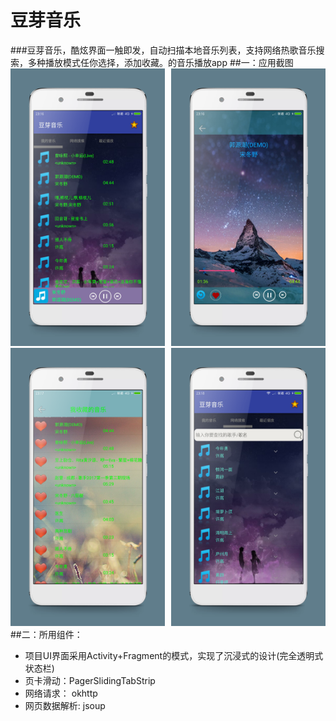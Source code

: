 # 豆芽音乐
###豆芽音乐，酷炫界面一触即发，自动扫描本地音乐列表，支持网络热歌音乐搜索，多种播放模式任你选择，添加收藏。的音乐播放app
##一：应用截图
<a href="screenshot/a.png"><img src="screenshot/a.png" width="49%"/></a><img width="2%"/><a href="screenshot/b.png"><img src="screenshot/b.png" width="49%"/></a>
<a href="screenshot/c.png"><img src="screenshot/c.png" width="49%"/></a><img width="2%"/><a href="screenshot/d.png"><img src="screenshot/d.png" width="49%"/></a>
##二：所用组件：
 - 项目UI界面采用Activity+Fragment的模式，实现了沉浸式的设计(完全透明式状态栏)
 - 页卡滑动：PagerSlidingTabStrip
 - 网络请求： okhttp
 - 网页数据解析: jsoup
